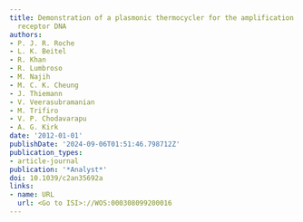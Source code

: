 ```yaml
---
title: Demonstration of a plasmonic thermocycler for the amplification of human androgen
  receptor DNA
authors:
- P. J. R. Roche
- L. K. Beitel
- R. Khan
- R. Lumbroso
- M. Najih
- M. C. K. Cheung
- J. Thiemann
- V. Veerasubramanian
- M. Trifiro
- V. P. Chodavarapu
- A. G. Kirk
date: '2012-01-01'
publishDate: '2024-09-06T01:51:46.798712Z'
publication_types:
- article-journal
publication: '*Analyst*'
doi: 10.1039/c2an35692a
links:
- name: URL
  url: <Go to ISI>://WOS:000308099200016
---
```

